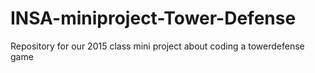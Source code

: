 # INSA-miniproject-Tower-Defense
Repository for our 2015 class mini project about coding a towerdefense game
